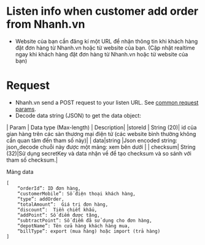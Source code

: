 # Listen info when customer add order from Nhanh.vn 
- Website của bạn cần đăng kí một URL để nhận thông tin khi khách hàng đặt đơn hàng từ Nhanh.vn hoặc từ website của bạn. (Cập nhật realtime ngay khi khách hàng đặt đơn hàng từ Nhanh.vn hoặc từ website của bạn)

# Request

- Nhanh.vn send a POST request to your listen URL. See [common request params](/docs/api.md#request).
- Decode data string (JSON) to get the data object:

| Param | Data type (Max-length) | Description| 
 |storeId | String (20)| id của gian hàng trên các sàn thương mại điện tử (các website bình thường không cần quan tâm đến tham số này)|
 | data|string |Json encoded string: json_decode chuỗi này được một mảng: xem bên dưới |
 | checksum| String (32)|Sử dụng secretKey và data nhận về để tạo checksum và so sánh với tham số checksum.|

Mảng data 
```
[
    “orderId”: ID đơn hàng,
    “customerMobile”: Số điện thoại khách hàng,
    “type”: addOrder,
    “totalAmount”:  Giá trị đơn hàng,
    “discount”:  Tiền chiết khấu,
    “addPoint”: Số điểm được tặng,
    “subtractPoint”: Số điểm đã sử dụng cho đơn hàng,
    “depotName”: Tên cửa hàng khách hàng mua,
    “billType”: export (mua hàng) hoặc import (trả hàng)       
]
```
